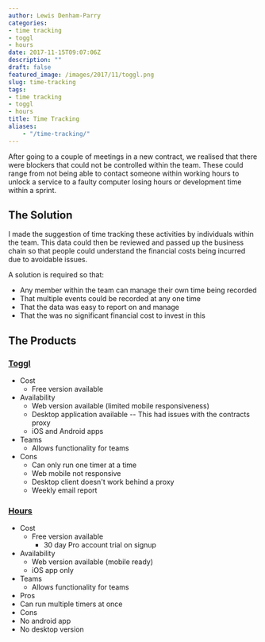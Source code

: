```yaml
---
author: Lewis Denham-Parry
categories:
- time tracking
- toggl
- hours
date: 2017-11-15T09:07:06Z
description: ""
draft: false
featured_image: /images/2017/11/toggl.png
slug: time-tracking
tags:
- time tracking
- toggl
- hours
title: Time Tracking
aliases:
    - "/time-tracking/"
---
```


After going to a couple of meetings in a new contract, we realised that there were blockers that could not be controlled within the team.  These could range from not being able to contact someone within working hours to unlock a service to a faulty computer losing hours or development time within a sprint.

## The Solution

I made the suggestion of time tracking these activities by individuals within the team.  This data could then be reviewed and passed up the business chain so that people could understand the financial costs being incurred due to avoidable issues.

A solution is required so that:

- Any member within the team can manage their own time being recorded
- That multiple events could be recorded at any one time
- That the data was easy to report on and manage
- That the was no significant financial cost to invest in this

## The Products

### [Toggl](https://toggl.com)

- Cost
  - Free version available
- Availability
  - Web version available (limited mobile responsiveness)
  - Desktop application available
    -- This had issues with the contracts proxy
  - iOS and Android apps
- Teams
  - Allows functionality for teams
- Cons
  - Can only run one timer at a time
  - Web mobile not responsive
  - Desktop client doesn't work behind a proxy
  - Weekly email report

### [Hours](https://www.hourstimetracking.com)

- Cost
  - Free  version available
    - 30 day Pro account trial on signup
- Availability
  - Web version available (mobile ready)
  - iOS app only
- Teams
  - Allows functionality for teams
- Pros
 - Can run multiple timers at once
- Cons
 - No android app
 - No desktop version
